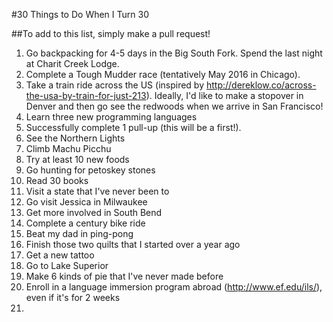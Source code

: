 #30 Things to Do When I Turn 30

##To add to this list, simply make a pull request!

1. Go backpacking for 4-5 days in the Big South Fork. Spend the last night at Charit Creek Lodge.
2. Complete a Tough Mudder race (tentatively May 2016 in Chicago).
3. Take a train ride across the US (inspired by http://dereklow.co/across-the-usa-by-train-for-just-213). Ideally, I'd like to make a stopover in Denver and then go see the redwoods when we arrive in San Francisco!
4. Learn three new programming languages
5. Successfully complete 1 pull-up (this will be a first!).
6. See the Northern Lights
7. Climb Machu Picchu
8. Try at least 10 new foods
9. Go hunting for petoskey stones
10. Read 30 books
11. Visit a state that I've never been to
12. Go visit Jessica in Milwaukee
13. Get more involved in South Bend
14. Complete a century bike ride
15. Beat my dad in ping-pong
16. Finish those two quilts that I started over a year ago
17. Get a new tattoo
18. Go to Lake Superior
19. Make 6 kinds of pie that I've never made before
20. Enroll in a language immersion program abroad (http://www.ef.edu/ils/), even if it's for 2 weeks
21. 
